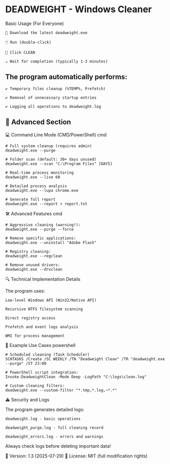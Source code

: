 # DEADWEIGHT - Windows Cleaner

Basic Usage (For Everyone)

    🚀 Download the latest deadweight.exe

    🖱️ Run (double-click)

    🔘 Click CLEAN

    ☕ Wait for completion (typically 1-3 minutes)

## The program automatically performs:

    ✔️ Temporary files cleanup (%TEMP%, Prefetch)

    ✔️ Removal of unnecessary startup entries

    ✔️ Logging all operations to deadweight.log

## 🔧 Advanced Section
💻 Command Line Mode (CMD/PowerShell)
cmd

    # Full system cleanup (requires admin)
    deadweight.exe --purge
    
    # Folder scan (default: 30+ days unused)
    deadweight.exe --scan "C:\Program Files" [DAYS]
    
    # Real-time process monitoring
    deadweight.exe --live 60
    
    # Detailed process analysis
    deadweight.exe --lupa chrome.exe
    
    # Generate full report
    deadweight.exe --report > report.txt

🛠️ Advanced Features
cmd

    # Aggressive cleaning (warning!):
    deadweight.exe --purge --force
    
    # Remove specific applications:
    deadweight.exe --uninstall "Adobe Flash"
    
    # Registry cleaning:
    deadweight.exe --regclean
    
    # Remove unused drivers:
    deadweight.exe --drvclean

🔍 Technical Implementation Details

The program uses:

    Low-level Windows API (Win32/Native API)

    Recursive NTFS filesystem scanning

    Direct registry access

    Prefetch and event logs analysis

    WMI for process management

📝 Example Use Cases
powershell

    # Scheduled cleaning (Task Scheduler)
    SCHTASKS /Create /SC WEEKLY /TN "Deadweight Clean" /TR "deadweight.exe --purge" /ST 23:00
    
    # PowerShell script integration:
    Invoke-DeadweightClean -Mode Deep -LogPath "C:\logs\clean.log"
    
    # Custom cleaning filters:
    deadweight.exe --custom-filter "*.tmp,*.log,~*.*"

⚠️ Security and Logs

The program generates detailed logs:

    deadweight.log - basic operations

    deadweight_purge.log - full cleaning record

    deadweight_errors.log - errors and warnings

Always check logs before deleting important data!

📌 Version: 1.3 (2025-07-29)
📜 License: MIT (full modification rights)
